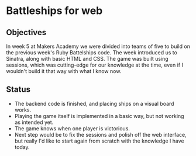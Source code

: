 Battleships for web
===

Objectives
---

In week 5 at Makers Academy we were divided into teams of five to build on the previous week's Ruby Battelships code. The week introduced us to Sinatra, along with basic HTML and CSS. The game was built using sessions, which was cutting-edge for our knowledge at the time, even if I wouldn't build it that way with what I know now.

Status
---

- The backend code is finished, and placing ships on a visual board works.
- Playing the game itself is implemented in a basic way, but not working as intended yet.
- The game knows when one player is victorious.
- Next step would be to fix the sessions and polish off the web interface, but really I'd like to start again from scratch with the knowledge I have today.
